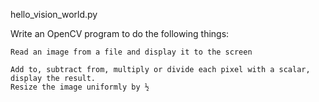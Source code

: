 hello_vision_world.py

Write an OpenCV program to do the following things:

    Read an image from a file and display it to the screen

    Add to, subtract from, multiply or divide each pixel with a scalar, display the result.
    Resize the image uniformly by ½
